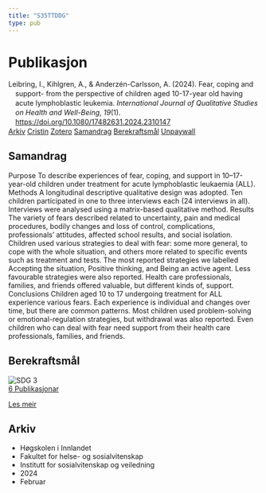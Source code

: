 ```yaml
---
title: "S35TTDDG"
type: pub
---
```

<h1>Publikasjon</h1>
<article id="csl-bib-container-S35TTDDG" class="csl-bib-container">
  <div class="csl-bib-body" style="line-height: 1.35; padding-left: 1em; text-indent:-1em;">
  <div class="csl-entry">Leibring, I., Kihlgren, A., &amp; Anderz&#xE9;n-Carlsson, A. (2024). Fear, coping and support- from the perspective of children aged 10-17-year old having acute lymphoblastic leukemia. <i>International Journal of Qualitative Studies on Health and Well-Being</i>, <i>19</i>(1). <a href="https://doi.org/10.1080/17482631.2024.2310147">https://doi.org/10.1080/17482631.2024.2310147</a></div>
</div>
  <div class="csl-bib-buttons">
    <a href="#taxonomy-article-S35TTDDG" class="csl-bib-button">Arkiv</a>
    <a href="https://app.cristin.no/results/show.jsf?id=2249555" alt="Cristin URL" class="csl-bib-button">Cristin</a>
    <a href="http://zotero.org/groups/5402882/items/S35TTDDG" alt="Zotero URL" class="csl-bib-button">Zotero</a>
    <a href="#abstract-article-S35TTDDG" class="csl-bib-button">Samandrag</a>
    <a href="#sdg-article-S35TTDDG" class="csl-bib-button">Berekraftsmål</a>
    <a href="https://www.tandfonline.com/doi/pdf/10.1080/17482631.2024.2310147?needAccess=true" class="csl-bib-button">Unpaywall</a>
  </div>
  <div id="csl-bib-meta-container-S35TTDDG"></div>
</article>
<div id="csl-bib-meta-S35TTDDG" class="csl-bib-meta">
  <article id="abstract-article-S35TTDDG" class="abstract-article">
    <h1>Samandrag</h1>
    Purpose To describe experiences of fear, coping, and support in 10–17-year-old children under treatment for acute lymphoblastic leukaemia (ALL). Methods A longitudinal descriptive qualitative design was adopted. Ten children participated in one to three interviews each (24 interviews in all). Interviews were analysed using a matrix-based qualitative method. Results The variety of fears described related to uncertainty, pain and medical procedures, bodily changes and loss of control, complications, professionals’ attitudes, affected school results, and social isolation. Children used various strategies to deal with fear: some more general, to cope with the whole situation, and others more related to specific events such as treatment and tests. The most reported strategies we labelled Accepting the situation, Positive thinking, and Being an active agent. Less favourable strategies were also reported. Health care professionals, families, and friends offered valuable, but different kinds of, support. Conclusions Children aged 10 to 17 undergoing treatment for ALL experience various fears. Each experience is individual and changes over time, but there are common patterns. Most children used problem-solving or emotional-regulation strategies, but withdrawal was also reported. Even children who can deal with fear need support from their health care professionals, families, and friends.
  </article>
  <article id="sdg-article-S35TTDDG" class="sdg-article">
    <h1>Berekraftsmål</h1>
    <div class="sdg-container"><div id="sdg3" class="sdg"> <img src="{{< params subfolder >}}images/sdg/sdg03_no.png" class="image" alt="SDG 3"> <div class="sdg-overlay"> <a href="{{< params subfolder >}}no/archive/?sdg=3#archive" class="sdg-publication-count"><span>6</span> Publikasjonar</a> <p><a href="NA" class="sdg-read-more">Les meir</a></p> </div> </div></div>
  </article>
  <article id="taxonomy-article-S35TTDDG" class="taxonomy-article">
    <h1>Arkiv</h1>
    <ul>
      <li>Høgskolen i Innlandet</li>
      <li>Fakultet for helse- og sosialvitenskap</li>
      <li>Institutt for sosialvitenskap og veiledning</li>
      <li>2024</li>
      <li>Februar</li>
    </ul>
  </article>
</div>
